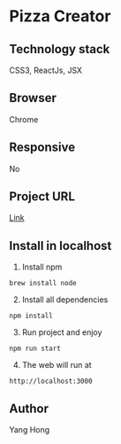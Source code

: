 # Pizza Creator

## Technology stack
CSS3, ReactJs, JSX

## Browser
Chrome

## Responsive
No

## Project URL
[Link](https://pizzacreator-react-hy.herokuapp.com/)

## Install in localhost
1. Install npm
```
brew install node
```

2. Install all dependencies
```
npm install 
```

3. Run project and enjoy
```
npm run start
```

4. The web will run at 
```
http://localhost:3000
```

## Author
Yang Hong

